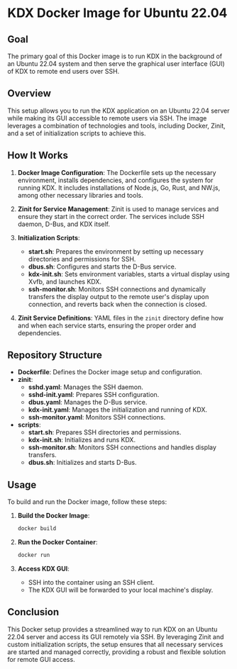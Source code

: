 # KDX Docker Image for Ubuntu 22.04

## Goal

The primary goal of this Docker image is to run KDX in the background of an Ubuntu 22.04 system and then serve the graphical user interface (GUI) of KDX to remote end users over SSH.

## Overview

This setup allows you to run the KDX application on an Ubuntu 22.04 server while making its GUI accessible to remote users via SSH. The image leverages a combination of technologies and tools, including Docker, Zinit, and a set of initialization scripts to achieve this.

## How It Works

1. **Docker Image Configuration**: The Dockerfile sets up the necessary environment, installs dependencies, and configures the system for running KDX. It includes installations of Node.js, Go, Rust, and NW.js, among other necessary libraries and tools.

2. **Zinit for Service Management**: Zinit is used to manage services and ensure they start in the correct order. The services include SSH daemon, D-Bus, and KDX itself.

3. **Initialization Scripts**:
   - **start.sh**: Prepares the environment by setting up necessary directories and permissions for SSH.
   - **dbus.sh**: Configures and starts the D-Bus service.
   - **kdx-init.sh**: Sets environment variables, starts a virtual display using Xvfb, and launches KDX.
   - **ssh-monitor.sh**: Monitors SSH connections and dynamically transfers the display output to the remote user's display upon connection, and reverts back when the connection is closed.

4. **Zinit Service Definitions**: YAML files in the `zinit` directory define how and when each service starts, ensuring the proper order and dependencies.

## Repository Structure

- **Dockerfile**: Defines the Docker image setup and configuration.
- **zinit**:
  - **sshd.yaml**: Manages the SSH daemon.
  - **sshd-init.yaml**: Prepares SSH configuration.
  - **dbus.yaml**: Manages the D-Bus service.
  - **kdx-init.yaml**: Manages the initialization and running of KDX.
  - **ssh-monitor.yaml**: Monitors SSH connections.
- **scripts**:
  - **start.sh**: Prepares SSH directories and permissions.
  - **kdx-init.sh**: Initializes and runs KDX.
  - **ssh-monitor.sh**: Monitors SSH connections and handles display transfers.
  - **dbus.sh**: Initializes and starts D-Bus.

## Usage

To build and run the Docker image, follow these steps:

1. **Build the Docker Image**:
   ```sh
   docker build 

2. **Run the Docker Container**:
   ```sh
   docker run 
   ```

3. **Access KDX GUI**:
   - SSH into the container using an SSH client.
   - The KDX GUI will be forwarded to your local machine's display.

## Conclusion

This Docker setup provides a streamlined way to run KDX on an Ubuntu 22.04 server and access its GUI remotely via SSH. By leveraging Zinit and custom initialization scripts, the setup ensures that all necessary services are started and managed correctly, providing a robust and flexible solution for remote GUI access.
